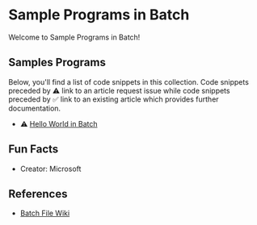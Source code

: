 # Sample Programs in Batch

Welcome to Sample Programs in Batch!

## Samples Programs

Below, you'll find a list of code snippets in this collection.
Code snippets preceded by :warning: link to an article request 
issue while code snippets preceded by :white_check_mark: link
to an existing article which provides further documentation.

- :warning: [Hello World in Batch][hello-world-article-issue]

## Fun Facts

- Creator: Microsoft 

## References

- [Batch File Wiki][1]

[1]: https://en.wikipedia.org/wiki/Batch_file

[hello-world-article-issue]: https://github.com/TheRenegadeCoder/sample-programs-website/issues/445
